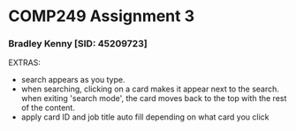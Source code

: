 # COMP249 Assignment 3
### Bradley Kenny [SID: 45209723]

EXTRAS:
- search appears as you type.
- when searching, clicking on a card makes it appear next to the search. when exiting 'search mode', the card moves back to the top with the rest of the content.
- apply card ID and job title auto fill depending on what card you click
